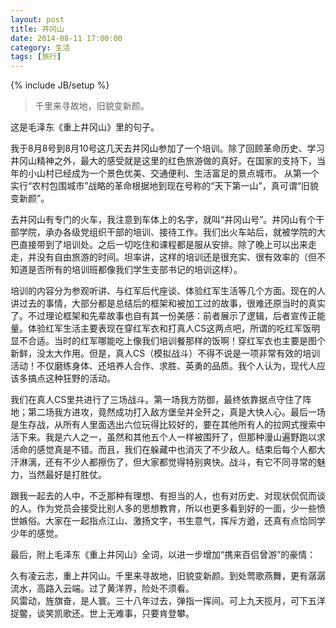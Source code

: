 ```yaml
---
layout: post
title: 井冈山
date: 2014-08-11 17:00:00
category: 生活
tags: [旅行]
---
```

{% include JB/setup %}

> 千里来寻故地，旧貌变新颜。

<!--more-->

这是毛泽东《重上井冈山》里的句子。

我于8月8号到8月10号这几天去井冈山参加了一个培训。除了回顾革命历史、学习井冈山精神之外，最大的感受就是这里的红色旅游做的真好。在国家的支持下，当年的小山村已经成为一个景色优美、交通便利、生活富足的景点城市。
从第一个实行“农村包围城市”战略的革命根据地到现在号称的“天下第一山”，真可谓“旧貌变新颜”。

去井冈山有专门的火车，我注意到车体上的名字，就叫“井冈山号”。井冈山有个干部学院，承办各级党组织干部的培训、接待工作。我们出火车站后，就被学院的大巴直接带到了培训处。之后一切吃住和课程都是服从安排。除了晚上可以出来走走，并没有自由旅游的时间。坦率讲，这样的培训还是很充实、很有效率的（但不知道是否所有的培训班都像我们学生支部书记的培训这样）。

培训的内容分为参观听讲、与红军后代座谈、体验红军生活等几个方面。现在的人讲过去的事情，大部分都是总结后的框架和被加工过的故事，很难还原当时的真实了。不过理论框架和先辈故事也自有其一份美感：前者展示了逻辑，后者宣传正能量。体验红军生活主要表现在穿红军衣和打真人CS这两点吧，所谓的吃红军饭明显不合适。当时的红军哪能吃上像我们培训餐那样的饭啊！穿红军衣也主要是图个新鲜，没太大作用。但是，真人CS（模拟战斗）不得不说是一项非常有效的培训活动！不仅磨练身体、还培养人合作、求胜、英勇的品质。我个人认为，现代人应该多搞点这种狂野的活动。

我们在真人CS里共进行了三场战斗。第一场我方防御，最终依靠据点守住了阵地；第二场我方进攻，竟然成功打入敌方堡垒并全歼之，真是大快人心。最后一场是生存战，从所有人里面选出六位玩得比较好的，要在其他所有人的拉网式搜索中活下来。我是六人之一，虽然和其他五个人一样被围歼了，但那种漫山遍野跑以求活命的感觉真是不错。而且，我们在躲藏中也消灭了不少敌人。结束后每个人都大汗淋漓，还有不少人都擦伤了，但大家都觉得特别爽快。战斗，有它不同寻常的魅力，当然最好是打胜仗。

跟我一起去的人中，不乏那种有理想、有担当的人，也有对历史、对现状侃侃而谈的人。作为党员会接受比别人多的思想教育，所以也更多看到好的一面，少一些愤世嫉俗。大家在一起指点江山、激扬文字，书生意气，挥斥方遒，还真有点恰同学少年的感觉。

最后，附上毛泽东《重上井冈山》全词，以进一步增加“携来百侣曾游”的豪情：

久有凌云志，重上井冈山。千里来寻故地，旧貌变新颜。到处莺歌燕舞，更有潺潺流水，高路入云端。过了黄洋界，险处不须看。  
风雷动，旌旗奋，是人寰。三十八年过去，弹指一挥间。可上九天揽月，可下五洋捉鳖，谈笑凯歌还。世上无难事，只要肯登攀。
